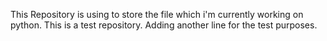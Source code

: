 This Repository is using to store the file which i'm currently working on python. This is a test repository.
Adding another line for the test purposes.
